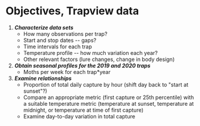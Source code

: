 # Objectives, Trapview data
 1. ***Characterize data sets***
    - How many observations per trap?
    - Start and stop dates -- gaps?
    - Time intervals for each trap
	- Temperature profile -- how much variation each year?
    - Other relevant factors (lure changes, change in body design)
 2. ***Obtain seasonal profiles for the 2019 and 2020 traps***
    - Moths per week for each trap*year
 3. ***Examine relationships***
    - Proportion of total daily capture by hour (shift day back to "start at 
	sunset"?)
	- Compare an appropriate metric (first capture or 25th percentile) with a 
	suitable temperature metric (temperature at sunset, temperature at midnight,
	or temperature at time of first capture)
	- Examine day-to-day variation in total capture
	
    